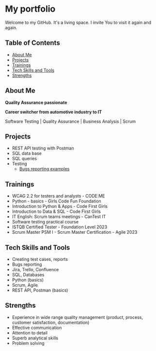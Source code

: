 # My portfolio

Welcome to my GitHub. 
It's a living space. I invite You to visit it again and again.

## Table of Contents
* [About Me](#about-me)
* [Projects](#projects)
* [Trainings](#trainings)
* [Tech Skills and Tools](#tech-skills-and-tools)
* [Strengths](#strengths)
  
## About Me
**Quality Assurance passionate**

**Career switcher from automotive industry to IT**

Software Testing | Quality Assurance | Business Analysis | Scrum

## Projects
- REST API testing with Postman
- SQL data base
- SQL queries
- Testing
   - [Bugs reporting examples](https://docs.google.com/spreadsheets/d/1NAmaL8V-hji8M6nLGC7vqY-xPxF8sMNTKyJa_G7B9Uo/edit?usp=sharing)
     
## Trainings
- WCAG 2.2 for testers and analysts - CODE:ME
- Python - basics - Girls Code Fun Foundation
- Introduction to Python & Apps - Code First Girls
- Introduction to Data & SQL - Code First Girls
- IT English: Scrum teams meetings - CanTest IT
- Software testing practical course
- ISTQB Certified Tester - Foundation Level 2023
- Scrum Master PSM I - Scrum Master Certification - Agile 2023

## Tech Skills and Tools
- Creating test cases, reports
- Bugs reporting
- Jira, Trello, Confluence
- SQL, Databases
- Python (basics)
- Scrum, Agile
- REST API, Postman (basics)
## Strengths
- Experience in wide range quality management (product, process, customer satisfaction, documentation)
- Effective communication
- Attention to detail
- Superb analytical skills
- Problem solving

